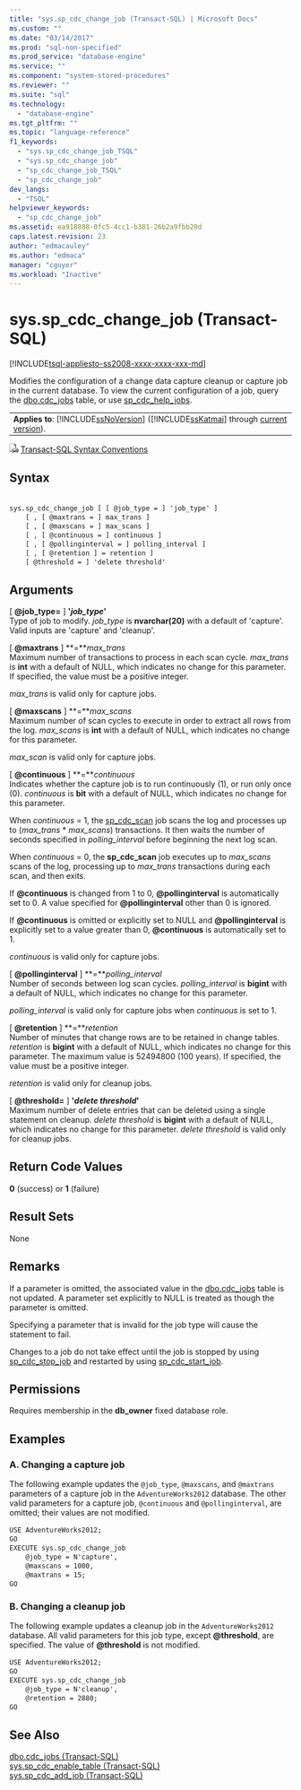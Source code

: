 ```yaml
---
title: "sys.sp_cdc_change_job (Transact-SQL) | Microsoft Docs"
ms.custom: ""
ms.date: "03/14/2017"
ms.prod: "sql-non-specified"
ms.prod_service: "database-engine"
ms.service: ""
ms.component: "system-stored-procedures"
ms.reviewer: ""
ms.suite: "sql"
ms.technology: 
  - "database-engine"
ms.tgt_pltfrm: ""
ms.topic: "language-reference"
f1_keywords: 
  - "sys.sp_cdc_change_job_TSQL"
  - "sys.sp_cdc_change_job"
  - "sp_cdc_change_job_TSQL"
  - "sp_cdc_change_job"
dev_langs: 
  - "TSQL"
helpviewer_keywords: 
  - "sp_cdc_change_job"
ms.assetid: ea918888-0fc5-4cc1-b301-26b2a9fbb20d
caps.latest.revision: 23
author: "edmacauley"
ms.author: "edmaca"
manager: "cguyer"
ms.workload: "Inactive"
---
```

# sys.sp_cdc_change_job (Transact-SQL)
[!INCLUDE[tsql-appliesto-ss2008-xxxx-xxxx-xxx-md](../../includes/tsql-appliesto-ss2008-xxxx-xxxx-xxx-md.md)]

  Modifies the configuration of a change data capture cleanup or capture job in the current database. To view the current configuration of a job, query the [dbo.cdc_jobs](../../relational-databases/system-tables/dbo-cdc-jobs-transact-sql.md) table, or use [sp_cdc_help_jobs](../../relational-databases/system-stored-procedures/sys-sp-cdc-help-jobs-transact-sql.md).  
  
||  
|-|  
|**Applies to**: [!INCLUDE[ssNoVersion](../../includes/ssnoversion-md.md)] ([!INCLUDE[ssKatmai](../../includes/sskatmai-md.md)] through [current version](http://go.microsoft.com/fwlink/p/?LinkId=299658)).|  
  
 ![Topic link icon](../../database-engine/configure-windows/media/topic-link.gif "Topic link icon") [Transact-SQL Syntax Conventions](../../t-sql/language-elements/transact-sql-syntax-conventions-transact-sql.md)  
  
## Syntax  
  
```  
  
sys.sp_cdc_change_job [ [ @job_type = ] 'job_type' ]  
    [ , [ @maxtrans = ] max_trans ]   
    [ , [ @maxscans = ] max_scans ]   
    [ , [ @continuous = ] continuous ]   
    [ , [ @pollinginterval = ] polling_interval ]   
    [ , [ @retention ] = retention ]   
    [ @threshold = ] 'delete threshold'  
```  
  
## Arguments  
 [ **@job_type=** ] **'***job_type***'**  
 Type of job to modify. *job_type* is **nvarchar(20)** with a default of 'capture'. Valid inputs are 'capture' and 'cleanup'.  
  
 [ **@maxtrans** ] **=***max_trans*  
 Maximum number of transactions to process in each scan cycle. *max_trans* is **int** with a default of NULL, which indicates no change for this parameter. If specified, the value must be a positive integer.  
  
 *max_trans* is valid only for capture jobs.  
  
 [ **@maxscans** ] **=***max_scans*  
 Maximum number of scan cycles to execute in order to extract all rows from the log. *max_scans* is **int** with a default of NULL, which indicates no change for this parameter.  
  
 *max_scan* is valid only for capture jobs.  
  
 [ **@continuous** ] **=***continuous*  
 Indicates whether the capture job is to run continuously (1), or run only once (0). *continuous* is **bit** with a default of NULL, which indicates no change for this parameter.  
  
 When *continuous* = 1, the [sp_cdc_scan](../../relational-databases/system-stored-procedures/sys-sp-cdc-scan-transact-sql.md) job scans the log and processes up to (*max_trans* \* *max_scans*) transactions. It then waits the number of seconds specified in *polling_interval* before beginning the next log scan.  
  
 When *continuous* = 0, the **sp_cdc_scan** job executes up to *max_scans* scans of the log, processing up to *max_trans* transactions during each scan, and then exits.  
  
 If **@continuous** is changed from 1 to 0, **@pollinginterval** is automatically set to 0. A value specified for **@pollinginterval** other than 0 is ignored.  
  
 If **@continuous** is omitted or explicitly set to NULL and **@pollinginterval** is explicitly set to a value greater than 0, **@continuous** is automatically set to 1.  
  
 *continuous* is valid only for capture jobs.  
  
 [ **@pollinginterval** ] **=***polling_interval*  
 Number of seconds between log scan cycles. *polling_interval* is **bigint** with a default of NULL, which indicates no change for this parameter.  
  
 *polling_interval* is valid only for capture jobs when *continuous* is set to 1.  
  
 [ **@retention** ] **=***retention*  
 Number of minutes that change rows are to be retained in change tables. *retention* is **bigint** with a default of NULL, which indicates no change for this parameter. The maximum value is 52494800 (100 years). If specified, the value must be a positive integer.  
  
 *retention* is valid only for cleanup jobs.  
  
 [ **@threshold=** ] **'***delete threshold***'**  
 Maximum number of delete entries that can be deleted using a single statement on cleanup. *delete threshold* is **bigint** with a default of NULL, which indicates no change for this parameter. *delete threshold* is valid only for cleanup jobs.  
  
## Return Code Values  
 **0** (success) or **1** (failure)  
  
## Result Sets  
 None  
  
## Remarks  
 If a parameter is omitted, the associated value in the [dbo.cdc_jobs](../../relational-databases/system-tables/dbo-cdc-jobs-transact-sql.md) table is not updated. A parameter set explicitly to NULL is treated as though the parameter is omitted.  
  
 Specifying a parameter that is invalid for the job type will cause the statement to fail.  
  
 Changes to a job do not take effect until the job is stopped by using [sp_cdc_stop_job](../../relational-databases/system-stored-procedures/sys-sp-cdc-stop-job-transact-sql.md) and restarted by using [sp_cdc_start_job](../../relational-databases/system-stored-procedures/sys-sp-cdc-start-job-transact-sql.md).  
  
## Permissions  
 Requires membership in the **db_owner** fixed database role.  
  
## Examples  
  
### A. Changing a capture job  
 The following example updates the `@job_type`, `@maxscans`, and `@maxtrans` parameters of a capture job in the `AdventureWorks2012` database. The other valid parameters for a capture job, `@continuous` and `@pollinginterval`, are omitted; their values are not modified.  
  
```  
USE AdventureWorks2012;  
GO  
EXECUTE sys.sp_cdc_change_job   
    @job_type = N'capture',  
    @maxscans = 1000,  
    @maxtrans = 15;  
GO  
```  
  
### B. Changing a cleanup job  
 The following example updates a cleanup job in the `AdventureWorks2012` database. All valid parameters for this job type, except **@threshold**, are specified. The value of **@threshold** is not modified.  
  
```  
USE AdventureWorks2012;  
GO  
EXECUTE sys.sp_cdc_change_job   
    @job_type = N'cleanup',  
    @retention = 2880;  
GO  
```  
  
## See Also  
 [dbo.cdc_jobs &#40;Transact-SQL&#41;](../../relational-databases/system-tables/dbo-cdc-jobs-transact-sql.md)   
 [sys.sp_cdc_enable_table &#40;Transact-SQL&#41;](../../relational-databases/system-stored-procedures/sys-sp-cdc-enable-table-transact-sql.md)   
 [sys.sp_cdc_add_job &#40;Transact-SQL&#41;](../../relational-databases/system-stored-procedures/sys-sp-cdc-add-job-transact-sql.md)  
  
  
